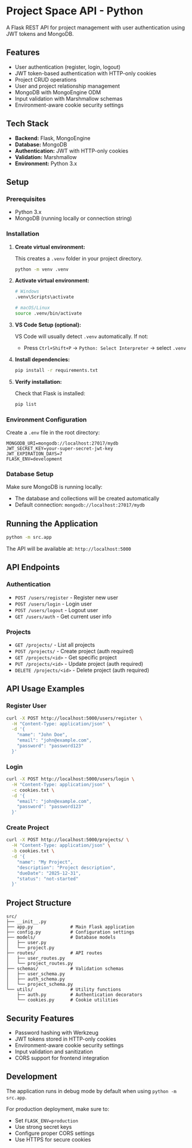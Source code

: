 # Project Space API - Python

A Flask REST API for project management with user authentication using JWT tokens and MongoDB.

## Features

- User authentication (register, login, logout)
- JWT token-based authentication with HTTP-only cookies
- Project CRUD operations
- User and project relationship management
- MongoDB with MongoEngine ODM
- Input validation with Marshmallow schemas
- Environment-aware cookie security settings

## Tech Stack

- **Backend:** Flask, MongoEngine
- **Database:** MongoDB
- **Authentication:** JWT with HTTP-only cookies
- **Validation:** Marshmallow
- **Environment:** Python 3.x

## Setup

### Prerequisites
- Python 3.x
- MongoDB (running locally or connection string)

### Installation

1. **Create virtual environment:**
   
   This creates a `.venv` folder in your project directory.
   ```bash
   python -m venv .venv
   ```

2. **Activate virtual environment:**
   ```bash
   # Windows
   .venv\Scripts\activate
   
   # macOS/Linux
   source .venv/bin/activate
   ```

3. **VS Code Setup (optional):**
   
   VS Code will usually detect `.venv` automatically. If not:
   - Press `Ctrl+Shift+P` → `Python: Select Interpreter` → select `.venv`

4. **Install dependencies:**
   ```bash
   pip install -r requirements.txt
   ```

5. **Verify installation:**
   
   Check that Flask is installed:
   ```bash
   pip list
   ```

### Environment Configuration

Create a `.env` file in the root directory:

```env
MONGODB_URI=mongodb://localhost:27017/mydb
JWT_SECRET_KEY=your-super-secret-jwt-key
JWT_EXPIRATION_DAYS=7
FLASK_ENV=development
```

### Database Setup

Make sure MongoDB is running locally:
- The database and collections will be created automatically
- Default connection: `mongodb://localhost:27017/mydb`

## Running the Application

```bash
python -m src.app
```

The API will be available at: `http://localhost:5000`

## API Endpoints

### Authentication
- `POST /users/register` - Register new user
- `POST /users/login` - Login user
- `POST /users/logout` - Logout user
- `GET /users/auth` - Get current user info


### Projects
- `GET /projects/` - List all projects
- `POST /projects/` - Create project (auth required)
- `GET /projects/<id>` - Get specific project
- `PUT /projects/<id>` - Update project (auth required)
- `DELETE /projects/<id>` - Delete project (auth required)

## API Usage Examples

### Register User
```bash
curl -X POST http://localhost:5000/users/register \
  -H "Content-Type: application/json" \
  -d '{
    "name": "John Doe",
    "email": "john@example.com",
    "password": "password123"
  }'
```

### Login
```bash
curl -X POST http://localhost:5000/users/login \
  -H "Content-Type: application/json" \
  -c cookies.txt \
  -d '{
    "email": "john@example.com",
    "password": "password123"
  }'
```

### Create Project
```bash
curl -X POST http://localhost:5000/projects/ \
  -H "Content-Type: application/json" \
  -b cookies.txt \
  -d '{
    "name": "My Project",
    "description": "Project description",
    "dueDate": "2025-12-31",
    "status": "not-started"
  }'
```

## Project Structure

```
src/
├── __init__.py
├── app.py              # Main Flask application
├── config.py           # Configuration settings
├── models/             # Database models
│   ├── user.py
│   └── project.py
├── routes/             # API routes
│   ├── user_routes.py
│   └── project_routes.py
├── schemas/            # Validation schemas
│   ├── user_schema.py
│   ├── auth_schema.py
│   └── project_schema.py
└── utils/              # Utility functions
    ├── auth.py         # Authentication decorators
    └── cookies.py      # Cookie utilities
```

## Security Features

- Password hashing with Werkzeug
- JWT tokens stored in HTTP-only cookies
- Environment-aware cookie security settings
- Input validation and sanitization
- CORS support for frontend integration

## Development

The application runs in debug mode by default when using `python -m src.app`.

For production deployment, make sure to:
- Set `FLASK_ENV=production`
- Use strong secret keys
- Configure proper CORS settings
- Use HTTPS for secure cookies
